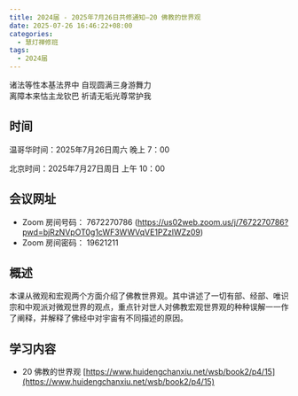 ```yaml
---
title: 2024届 - 2025年7月26日共修通知—20 佛教的世界观
date: 2025-07-26 16:46:22+08:00
categories:
  - 慧灯禅修班
tags:
  - 2024届
---
```

诸法等性本基法界中 自现圆满三身游舞力\
离障本来怙主龙钦巴 祈请无垢光尊常护我

## 时间

温哥华时间：2025年7月26日周六   晚上 7：00  

北京时间：2025年7月27日周日  上午 10：00

## 会议网址

* Zoom 房间号码： 7672270786 (<https://us02web.zoom.us/j/7672270786?pwd=bjRzNVpOT0g1cWF3WWVqVE1PZzlWZz09>) 
* Zoom 房间密码： 19621211

## 概述


本课从微观和宏观两个方面介绍了佛教世界观。其中讲述了一切有部、经部、唯识宗和中观派对微观世界的观点，重点针对世人对佛教宏观世界观的种种误解一一作了阐释，并解释了佛经中对宇宙有不同描述的原因。

## 学习内容

* 20 佛教的世界观 [](https://www.huidengchanxiu.net/wsb/book2/p4/15)[](https://www.huidengchanxiu.net/wsb/book2/p4/15)[https://www.huidengchanxiu.net/wsb/book2/p4/15](https://www.huidengchanxiu.net/wsb/book2/p4/15)